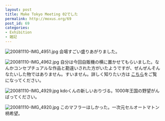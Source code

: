 ```yaml
---
layout: post
title: Make Tokyo Meeting 02でした
permalink: http://moxus.org/69
post_id: 69
categories: 
- Exhibition
- 雑記
---
```


![20081110-IMG_4951.jpg](http://moxuse.org/blog/media/1/20081110-IMG_4951.jpg)
会場すごい盛りあがりました。

![20081110-IMG_4962.jpg](http://moxuse.org/blog/media/1/20081110-IMG_4962.jpg)
自分は今回自販機の横に置かせてもらいました。なんかコンセプチュアルな作品と勘違いされた方がいたようですが、ぜんぜんそんなたいした物ではありません。すいません。詳しく知りたい方は
[こちら](http://www.moxuse.org/scs/)をご覧になってください。

![20081110-IMG_4929.jpg](http://moxuse.org/blog/media/1/20081110-IMG_4929.jpg)
kdoくんの新しいおりづる。1000年王国の野望がんばってください。

![20081110-IMG_4920.jpg](http://moxuse.org/blog/media/1/20081110-IMG_4920.jpg)
このマフラーほしかった。一次元セルオートマトン柄希望。